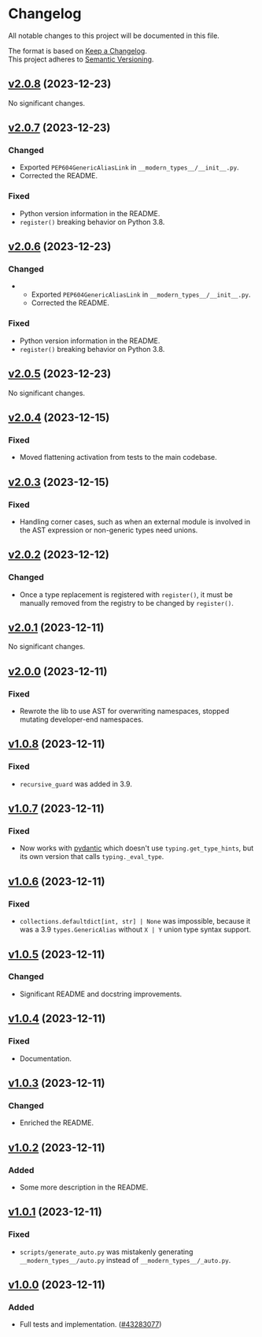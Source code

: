 # Changelog

All notable changes to this project will be documented in this file.

The format is based on [Keep a Changelog](http://keepachangelog.com/en/1.0.0/).<br/>
This project adheres to [Semantic Versioning](http://semver.org/spec/v2.0.0.html).

<!-- insertion marker -->

## [v2.0.8](https://github.com/bswck/modern_types/tree/v2.0.8) (2023-12-23)


No significant changes.


## [v2.0.7](https://github.com/bswck/modern_types/tree/v2.0.7) (2023-12-23)


### Changed

- Exported `PEP604GenericAliasLink` in `__modern_types__/__init__.py`.
- Corrected the README.

### Fixed

- Python version information in the README.
- `register()` breaking behavior on Python 3.8.


## [v2.0.6](https://github.com/bswck/modern_types/tree/v2.0.6) (2023-12-23)


### Changed

- * Exported `PEP604GenericAliasLink` in `__modern_types__/__init__.py`.
  * Corrected the README.

### Fixed

- Python version information in the README.
- `register()` breaking behavior on Python 3.8.


## [v2.0.5](https://github.com/bswck/modern_types/tree/v2.0.5) (2023-12-23)


No significant changes.


## [v2.0.4](https://github.com/bswck/modern_types/tree/v2.0.4) (2023-12-15)


### Fixed

- Moved flattening activation from tests to the main codebase.


## [v2.0.3](https://github.com/bswck/modern_types/tree/v2.0.3) (2023-12-15)


### Fixed

- Handling corner cases, such as when an external module is involved in the AST expression or non-generic types need unions.


## [v2.0.2](https://github.com/bswck/modern_types/tree/v2.0.2) (2023-12-12)


### Changed

- Once a type replacement is registered with `register()`, it must be manually removed from the registry to be changed by `register()`.


## [v2.0.1](https://github.com/bswck/modern_types/tree/v2.0.1) (2023-12-11)


No significant changes.


## [v2.0.0](https://github.com/bswck/modern_types/tree/v2.0.0) (2023-12-11)


### Fixed

- Rewrote the lib to use AST for overwriting namespaces, stopped mutating developer-end namespaces.


## [v1.0.8](https://github.com/bswck/modern_types/tree/v1.0.8) (2023-12-11)


### Fixed

- `recursive_guard` was added in 3.9.


## [v1.0.7](https://github.com/bswck/modern_types/tree/v1.0.7) (2023-12-11)


### Fixed

- Now works with [pydantic](https://pydantic.dev) which doesn't use `typing.get_type_hints`, but its own version that calls `typing._eval_type`.


## [v1.0.6](https://github.com/bswck/modern_types/tree/v1.0.6) (2023-12-11)


### Fixed

- `collections.defaultdict[int, str] | None` was impossible, because it was a 3.9 `types.GenericAlias` without `X | Y` union type syntax support.


## [v1.0.5](https://github.com/bswck/modern_types/tree/v1.0.5) (2023-12-11)


### Changed

- Significant README and docstring improvements.


## [v1.0.4](https://github.com/bswck/modern_types/tree/v1.0.4) (2023-12-11)


### Fixed

- Documentation.


## [v1.0.3](https://github.com/bswck/modern_types/tree/v1.0.3) (2023-12-11)


### Changed

- Enriched the README.


## [v1.0.2](https://github.com/bswck/modern_types/tree/v1.0.2) (2023-12-11)


### Added

- Some more description in the README.


## [v1.0.1](https://github.com/bswck/modern_types/tree/v1.0.1) (2023-12-11)


### Fixed

- `scripts/generate_auto.py` was mistakenly generating `__modern_types__/auto.py` instead of `__modern_types__/_auto.py`.


## [v1.0.0](https://github.com/bswck/modern_types/tree/v1.0.0) (2023-12-11)


### Added

- Full tests and implementation. ([#43283077](https://github.com/bswck/modern_types/issues/43283077))
